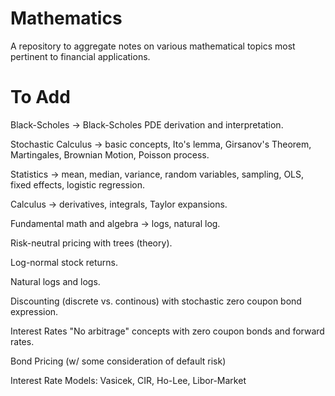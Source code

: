 # Mathematics


A repository to aggregate notes on various mathematical topics most pertinent to financial applications.

# To Add

Black-Scholes -> Black-Scholes PDE derivation and interpretation. 

Stochastic Calculus -> basic concepts, Ito's lemma, Girsanov's Theorem, Martingales, Brownian Motion, Poisson process.

Statistics -> mean, median, variance, random variables, sampling, OLS, fixed effects, logistic regression. 

Calculus -> derivatives, integrals, Taylor expansions.

Fundamental math and algebra -> logs, natural log.  

Risk-neutral pricing with trees (theory). 

Log-normal stock returns. 

Natural logs and logs. 

Discounting (discrete vs. continous) with stochastic zero coupon bond expression. 

Interest Rates "No arbitrage" concepts with zero coupon bonds and forward rates. 

Bond Pricing (w/ some consideration of default risk) 

Interest Rate Models: Vasicek, CIR, Ho-Lee, Libor-Market
